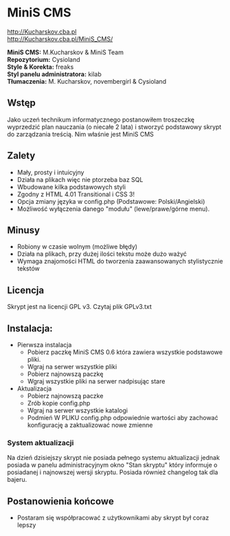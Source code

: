 ﻿MiniS CMS
========
http://Kucharskov.cba.pl  
http://Kucharskov.cba.pl/MiniS_CMS/

**MiniS CMS:** M.Kucharskov & MiniS Team  
**Repozytorium:** Cysioland  
**Style & Korekta:** freaks  
**Styl panelu administratora:** kilab  
**Tłumaczenia:** M. Kucharskov, novembergirl & Cysioland  

## Wstęp
Jako uczeń technikum informatycznego postanowiłem troszeczkę wyprzedzić plan nauczania (o niecałe 2 lata) i stworzyć podstawowy skrypt do zarządzania treścią. Nim właśnie jest MiniS CMS

## Zalety
* Mały, prosty i intuicyjny
* Działa na plikach więc nie ptorzeba baz SQL
* Wbudowane kilka podstawowych styli
* Zgodny z HTML 4.01 Transitional i CSS 3!
* Opcja zmiany języka w config.php (Podstawowe: Polski/Angielski)
* Możliwość wyłączenia danego "modułu" (lewe/prawe/górne menu).

## Minusy
* Robiony w czasie wolnym (możliwe błędy)
* Działa na plikach, przy dużej ilości tekstu może dużo ważyć
* Wymaga znajomości HTML do tworzenia zaawansowanych stylistycznie tekstów

## Licencja
Skrypt jest na licencji GPL v3. Czytaj plik GPLv3.txt

## Instalacja:
* Pierwsza instalacja
  * Pobierz paczkę MiniS CMS 0.6 która zawiera wszystkie podstawowe pliki.
  * Wgraj na serwer wszystkie pliki
  * Pobierz najnowszą paczkę
  * Wgraj wszystkie pliki na serwer nadpisując stare
* Aktualizacja
	* Pobierz najnowszą paczke
	* Zrób kopie config.php
	* Wgraj na serwer wszystkie katalogi
	* Podmień W PLIKU config.php odpowiednie wartości aby zachować konfigurację a zaktualizować nowe zmienne

### System aktualizacji
Na dzień dzisiejszy skrypt nie posiada pełnego systemu aktualizacji jednak posiada w panelu administracyjnym okno "Stan skryptu" który informuje o posiadanej i najnowszej wersji skryptu. Posiada również changelog tak dla bajeru.

## Postanowienia końcowe
* Postaram się współpracować z użytkownikami aby skrypt był coraz lepszy